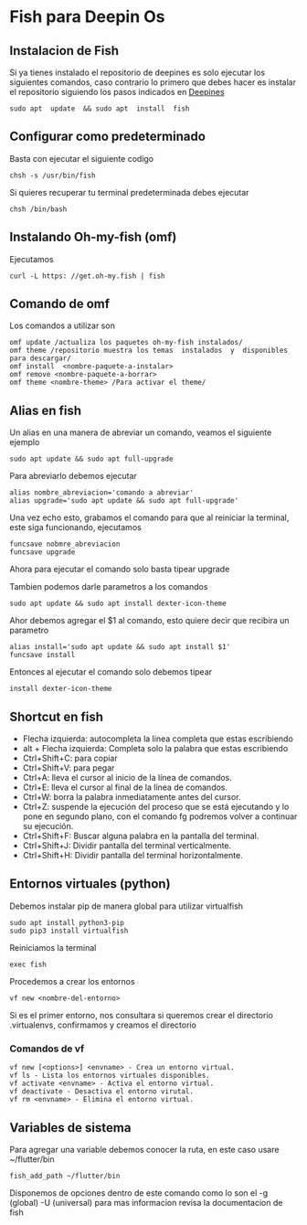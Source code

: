 # Fish para Deepin Os

## Instalacion de Fish

Si ya tienes instalado el repositorio de deepines es solo ejecutar los siguientes comandos, caso contrario lo primero que debes hacer es instalar el repositorio siguiendo los pasos indicados en [Deepines](https://xn--deepinenespaol-1nb.org/repositorio/)

~~~
sudo apt  update  && sudo apt  install  fish
~~~


## Configurar como predeterminado

Basta con ejecutar el siguiente codigo

~~~
chsh -s /usr/bin/fish
~~~

Si quieres recuperar tu terminal predeterminada debes ejecutar

~~~
chsh /bin/bash
~~~
## Instalando Oh-my-fish (omf)

Ejecutamos

~~~
curl -L https: //get.oh-my.fish | fish
~~~
## Comando de omf

Los comandos a utilizar son

~~~
omf update /actualiza los paquetes oh-my-fish instalados/
omf theme /repositorio muestra los temas  instalados  y  disponibles  para descargar/
omf install  <nombre-paquete-a-instalar>
omf remove <nombre-paquete-a-borrar>
omf theme <nombre-theme> /Para activar el theme/
~~~
## Alias en fish

Un alias en una manera de abreviar un comando, veamos el siguiente ejemplo

~~~
sudo apt update && sudo apt full-upgrade
~~~

Para abreviarlo debemos ejecutar 

~~~
alias nombre_abreviacion='comando a abreviar'
alias upgrade='sudo apt update && sudo apt full-upgrade'
~~~

Una vez echo esto, grabamos el comando para que al reiniciar la terminal, este siga funcionando, ejecutamos

~~~
funcsave nobmre_abreviacion
funcsave upgrade
~~~

Ahora para ejecutar el comando solo basta tipear upgrade

Tambien podemos darle parametros a los comandos

~~~
sudo apt update && sudo apt install dexter-icon-theme
~~~

Ahor debemos agregar el $1 al comando, esto quiere decir que recibira un parametro

~~~
alias install='sudo apt update && sudo apt install $1'
funcsave install
~~~

Entonces al ejecutar el comando solo debemos tipear

~~~
install dexter-icon-theme
~~~

## Shortcut en fish

- Flecha izquierda: autocompleta la linea completa que estas escribiendo
- alt + Flecha izquierda: Completa solo la palabra que estas escribiendo
- Ctrl+Shift+C:	para copiar 
- Ctrl+Shift+V: para pegar
- Ctrl+A: lleva el cursor al inicio de la línea de comandos.
- Ctrl+E: lleva el cursor al final de la línea de comandos.
- Ctrl+W: borra la palabra inmediatamente antes del cursor.
- Ctrl+Z: suspende la ejecución del proceso que se está ejecutando y lo pone en segundo plano, con el comando fg podremos volver a continuar su ejecución.
- Ctrl+Shift+F: Buscar alguna palabra en la pantalla del terminal.
- Ctrl+Shift+J: Dividir pantalla del terminal verticalmente.
- Ctrl+Shift+H: Dividir pantalla del terminal horizontalmente.


## Entornos virtuales (python)

Debemos instalar pip de manera global para utilizar virtualfish

~~~
sudo apt install python3-pip
sudo pip3 install virtualfish
~~~

Reiniciamos la terminal
~~~
exec fish
~~~

Procedemos a crear los entornos

~~~
vf new <nombre-del-entorno>
~~~

Si es el primer entorno, nos consultara si queremos crear el directorio .virtualenvs, confirmamos y creamos el directorio

### Comandos de vf

~~~
vf new [<options>] <envname> - Crea un entorno virtual.
vf ls - Lista los entornos virtuales disponibles.
vf activate <envname> - Activa el entorno virtual.
vf deactivate - Desactiva el entorno virutal.
vf rm <envname> - Elimina el entorno virtual.
~~~

## Variables de sistema
Para agregar una variable debemos conocer la ruta, en este caso usare ~/flutter/bin

~~~
fish_add_path ~/flutter/bin
~~~

Disponemos de opciones dentro de este comando como lo son el -g (global) -U (universal)
para mas informacion revisa la documentacion de fish
